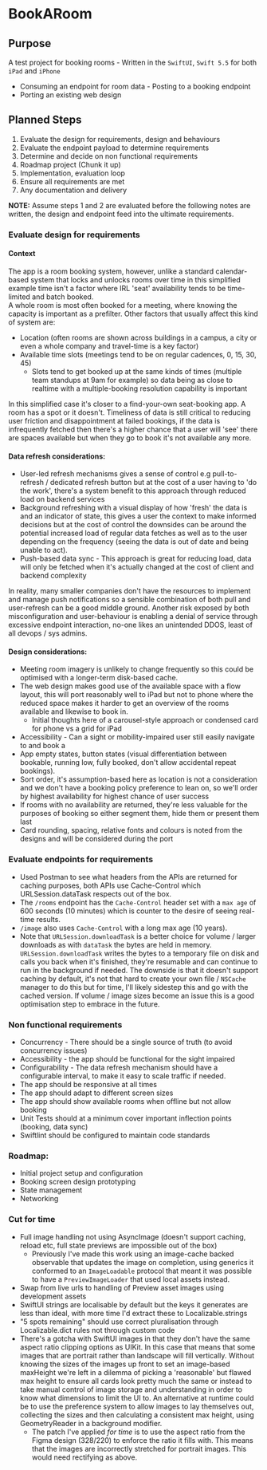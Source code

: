 # BookARoom

## Purpose
A test project for booking rooms
- Written in the `SwiftUI`, `Swift 5.5` for both `iPad` and `iPhone`
- Consuming an endpoint for room data
- Posting to a booking endpoint
- Porting an existing web design

## Planned Steps

1. Evaluate the design for requirements, design and behaviours
2. Evaluate the endpoint payload to determine requirements
3. Determine and decide on non functional requirements
4. Roadmap project (Chunk it up)
5. Implementation, evaluation loop
6. Ensure all requirements are met
7. Any documentation and delivery 

**NOTE:** Assume steps 1 and 2 are evaluated before the following notes are written, the design and endpoint feed into the ultimate requirements. 
 
### Evaluate design for requirements
#### Context

The app is a room booking system, however, unlike a standard calendar-based system that locks and unlocks rooms over time in this simplified example time isn't a factor where IRL 'seat' availability tends to be time-limited and batch booked.   
A whole room is most often booked for a meeting, where knowing the capacity is important as a prefilter.
Other factors that usually affect this kind of system are:
- Location (often rooms are shown across buildings in a campus, a city or even a whole company and travel-time is a key factor)
- Available time slots (meetings tend to be on regular cadences, 0, 15, 30, 45)
    - Slots tend to get booked up at the same kinds of times (multiple team standups at 9am for example) so data being as close to realtime with a multiple-booking resolution capability is important

In this simplified case it's closer to a find-your-own seat-booking app. A room has a spot or it doesn't.
Timeliness of data is still critical to reducing user friction and disappointment at failed bookings, if the data is infrequently fetched then there's a higher chance that a user will 'see' there are spaces available but when they go to book it's not available any more.
#### Data refresh considerations:
- User-led refresh mechanisms gives a sense of control e.g pull-to-refresh / dedicated refresh button but at the cost of a user having to 'do the work', there's a system benefit to this approach through reduced load on backend services
- Background refreshing with a visual display of how 'fresh' the data is and an indicator of state, this gives a user the context to make informed decisions but at the cost of control the downsides can be around the potential increased load of regular data fetches as well as to the user depending on the frequency (seeing the data is out of date and being unable to act).
- Push-based data sync - This approach is great for reducing load, data will only be fetched when it's actually changed at the cost of client and backend complexity 

In reality, many smaller companies don't have the resources to implement and manage push notifications so a sensible combination of both pull and user-refresh can be a good middle ground. Another risk exposed by both misconfiguration and user-behaviour is enabling a denial of service through excessive endpoint interaction, no-one likes an unintended DDOS, least of all devops / sys admins.

#### Design considerations:
- Meeting room imagery is unlikely to change frequently so this could be optimised with a longer-term disk-based cache.
- The web design makes good use of the available space with a flow layout, this will port reasonably well to iPad but not to phone where the reduced space makes it harder to get an overview of the rooms available and likewise to book in.
    - Initial thoughts here of a carousel-style approach or condensed card for phone vs a grid for iPad
- Accessibility - Can a sight or mobility-impaired user still easily navigate to and book a 
- App empty states, button states (visual differentiation between bookable, running low, fully booked, don't allow accidental repeat bookings).
- Sort order, it's assumption-based here as location is not a consideration and we don't have a booking policy preference to lean on, so we'll order by highest availability for highest chance of user success
- If rooms with no availability are returned, they're less valuable for the purposes of booking so either segment them, hide them or present them last
- Card rounding, spacing, relative fonts and colours is noted from the designs and will be considered during the port

### Evaluate endpoints for requirements
- Used Postman to see what headers from the APIs are returned for caching purposes, both APIs use Cache-Control which URLSession.dataTask respects out of the box.
- The `/rooms` endpoint has the `Cache-Control` header set with a `max age` of 600 seconds (10 minutes) which is counter to the desire of seeing real-time results.
- `/image` also uses `Cache-Control` with a long max age (10 years).
- Note that `URLSession.downloadTask` is a better choice for volume / larger downloads as with `dataTask` the bytes are held in memory. `URLSession.downloadTask` writes the bytes to a temporary file on disk and calls you back when it's finished, they're resumable and can continue to run in the background if needed. The downside is that it doesn't support caching by default, it's not that hard to create your own file / `NSCache` manager to do this but for time, I'll likely sidestep this and go with the cached version. If volume / image sizes become an issue this is a good optimisation step to embrace in the future.

### Non functional requirements
- Concurrency - There should be a single source of truth (to avoid concurrency issues)
- Accessibility - the app should be functional for the sight impaired 
- Configurability - The data refresh mechanism should have a configurable interval, to make it easy to scale traffic if needed.
- The app should be responsive at all times
- The app should adapt to different screen sizes
- The app should show available rooms when offline but not allow booking
- Unit Tests should at a minimum cover important inflection points (booking, data sync)
- Swiftlint should be configured to maintain code standards

### Roadmap:
- Initial project setup and configuration
- Booking screen design prototyping
- State management
- Networking

### Cut for time
- Full image handling not using AsyncImage (doesn't support caching, reload etc, full state previews are impossible out of the box)
    - Previously I've made this work using an image-cache backed observable that updates the image on completion, using generics it conformed to an `ImageLoadable` protocol that meant it was possible to have a `PreviewImageLoader` that used local assets instead. 
- Swap from live urls to handling of Preview asset images using development assets
- SwiftUI strings are localisable by default but the keys it generates are less than ideal, with more time I'd extract these to Localizable.strings
- "5 spots remaining" should use correct pluralisation through Localizable.dict rules not through custom code
- There's a gotcha with SwiftUI images in that they don't have the same aspect ratio clipping options as UIKit. In this case that means that some images that are portrait rather than landscape will fill vertically. Without knowing the sizes of the images up front to set an image-based maxHeight we're left in a dilemma of picking a 'reasonable' but flawed max height to ensure all cards look pretty much the same or instead to take manual control of image storage and understanding in order to know what dimensions to limit the UI to. An alternative at runtime could be to use the preference system to allow images to lay themselves out, collecting the sizes and then calculating a consistent max height, using GeometryReader in a background modifier. 
    - The patch I've applied _for time_ is to use the aspect ratio from the Figma design (328/220) to enforce the ratio it fills with. This means that the images are incorrectly stretched for portrait images. This would need rectifying as above.
